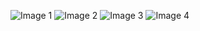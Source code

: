 ![Image 1](./images/Screenshot(389).png)
![Image 2](./images/image2.png)
![Image 3](./images/image3.png)
![Image 4](./images/image4.png)

